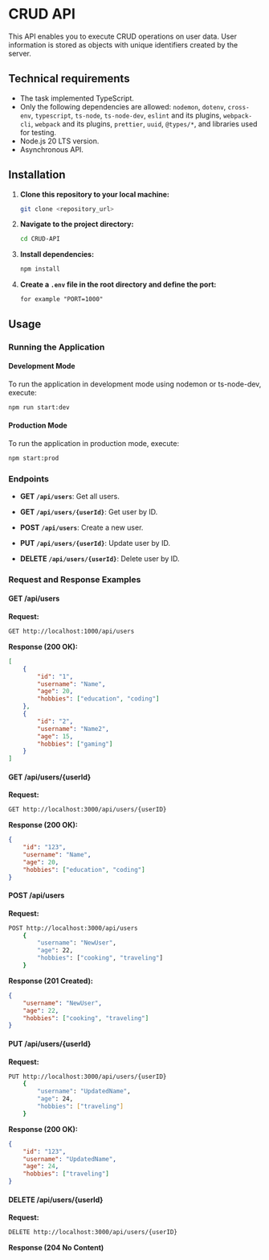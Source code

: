 # CRUD API

This API enables you to execute CRUD operations on user data. User information is stored as objects with unique identifiers created by the server.

## Technical requirements

- The task implemented TypeScript.
- Only the following dependencies are allowed: `nodemon`, `dotenv`, `cross-env`, `typescript`, `ts-node`, `ts-node-dev`, `eslint` and its plugins, `webpack-cli`, `webpack` and its plugins, `prettier`, `uuid`, `@types/*`, and libraries used for testing.
- Node.js 20 LTS version.
- Asynchronous API.

## Installation

1. **Clone this repository to your local machine:**

   ```bash
   git clone <repository_url>
   ```

2. **Navigate to the project directory:**

   ```bash
   cd CRUD-API
   ```

3. **Install dependencies:**

   ```bash
   npm install
   ```

4. **Create a `.env` file in the root directory and define the port:**

   ```plaintext
   for example "PORT=1000"
   ```

## Usage

### Running the Application

#### Development Mode

To run the application in development mode using nodemon or ts-node-dev, execute:

```bash
npm run start:dev
```

#### Production Mode

To run the application in production mode, execute:

```bash
npm start:prod
```

### Endpoints

- **GET `/api/users`**: Get all users.
  
- **GET `/api/users/{userId}`**: Get user by ID.
  
- **POST `/api/users`**: Create a new user.
  
- **PUT `/api/users/{userId}`**: Update user by ID.
  
- **DELETE `/api/users/{userId}`**: Delete user by ID.

### Request and Response Examples

#### GET /api/users

**Request:**

```bash
GET http://localhost:1000/api/users
```

**Response (200 OK):**

```json
[
    {
        "id": "1",
        "username": "Name",
        "age": 20,
        "hobbies": ["education", "coding"]
    },
    {
        "id": "2",
        "username": "Name2",
        "age": 15,
        "hobbies": ["gaming"]
    }
]
```

#### GET /api/users/{userId}

**Request:**

```bash
GET http://localhost:3000/api/users/{userID}
```

**Response (200 OK):**

```json
{
    "id": "123",
    "username": "Name",
    "age": 20,
    "hobbies": ["education", "coding"]
}
```

#### POST /api/users

**Request:**

```bash
POST http://localhost:3000/api/users 
    {
        "username": "NewUser",
        "age": 22,
        "hobbies": ["cooking", "traveling"]
    }
```

**Response (201 Created):**

```json
{
    "username": "NewUser",
    "age": 22,
    "hobbies": ["cooking", "traveling"]
}
```

#### PUT /api/users/{userId}

**Request:**

```bash
PUT http://localhost:3000/api/users/{userID} 
    {
        "username": "UpdatedName",
        "age": 24,
        "hobbies": ["traveling"]
    }
```

**Response (200 OK):**

```json
{
    "id": "123",
    "username": "UpdatedName",
    "age": 24,
    "hobbies": ["traveling"]
}
```

#### DELETE /api/users/{userId}

**Request:**

```bash
DELETE http://localhost:3000/api/users/{userID}
```

**Response (204 No Content)**


